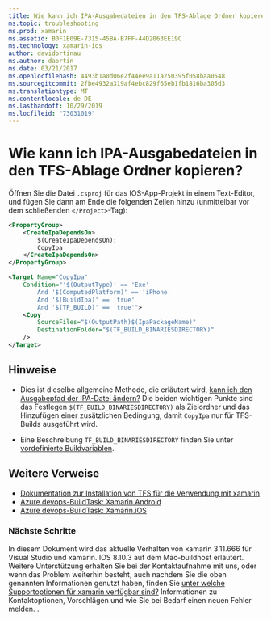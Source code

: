 ```yaml
---
title: Wie kann ich IPA-Ausgabedateien in den TFS-Ablage Ordner kopieren?
ms.topic: troubleshooting
ms.prod: xamarin
ms.assetid: B0F1E09E-7315-45BA-B7FF-44D2063EE19C
ms.technology: xamarin-ios
author: davidortinau
ms.author: daortin
ms.date: 03/21/2017
ms.openlocfilehash: 4493b1a0d06e2f44ee9a11a250395f058baa0548
ms.sourcegitcommit: 2fbe4932a319af4ebc829f65eb1fb1816ba305d3
ms.translationtype: MT
ms.contentlocale: de-DE
ms.lasthandoff: 10/29/2019
ms.locfileid: "73031019"
---
```

# <a name="how-can-i-copy-ipa-output-files-to-the-tfs-drop-folder"></a>Wie kann ich IPA-Ausgabedateien in den TFS-Ablage Ordner kopieren?

Öffnen Sie die Datei `.csproj` für das IOS-App-Projekt in einem Text-Editor, und fügen Sie dann am Ende die folgenden Zeilen hinzu (unmittelbar vor dem schließenden `</Project>`-Tag):

```xml
<PropertyGroup>
    <CreateIpaDependsOn>
        $(CreateIpaDependsOn);
        CopyIpa
    </CreateIpaDependsOn>
</PropertyGroup>

<Target Name="CopyIpa"
    Condition="'$(OutputType)' == 'Exe'
        And '$(ComputedPlatform)' == 'iPhone'
        And '$(BuildIpa)' == 'true'
        And '$(TF_BUILD)' == 'true'">
    <Copy
        SourceFiles="$(OutputPath)$(IpaPackageName)"
        DestinationFolder="$(TF_BUILD_BINARIESDIRECTORY)"
    />
</Target>
```

## <a name="notes"></a>Hinweise

- Dies ist dieselbe allgemeine Methode, die erläutert wird, [kann ich den Ausgabepfad der IPA-Datei ändern?](~/ios/troubleshooting/questions/ipa-output-path.md) Die beiden wichtigen Punkte sind das Festlegen `$(TF_BUILD_BINARIESDIRECTORY)` als Zielordner und das Hinzufügen einer zusätzlichen Bedingung, damit `CopyIpa` nur für TFS-Builds ausgeführt wird.

- Eine Beschreibung `TF_BUILD_BINARIESDIRECTORY` finden Sie unter [vordefinierte Buildvariablen](https://docs.microsoft.com/azure/devops/pipelines/build/variables).

## <a name="additional-references"></a>Weitere Verweise

- [Dokumentation zur Installation von TFS für die Verwendung mit xamarin](https://docs.microsoft.com/azure/devops/repos/tfvc/overview)
- [Azure devops-BuildTask: Xamarin.Android](https://docs.microsoft.com/azure/devops/pipelines/tasks/build/xamarin-android)
- [Azure devops-BuildTask: Xamarin.iOS](https://docs.microsoft.com/azure/devops/pipelines/tasks/build/xamarin-ios)

### <a name="next-steps"></a>Nächste Schritte

In diesem Dokument wird das aktuelle Verhalten von xamarin 3.11.666 für Visual Studio und xamarin. IOS 8.10.3 auf dem Mac-buildhost erläutert. Weitere Unterstützung erhalten Sie bei der Kontaktaufnahme mit uns, oder wenn das Problem weiterhin besteht, auch nachdem Sie die oben genannten Informationen genutzt haben, finden Sie [unter welche Supportoptionen für xamarin verfügbar sind?](~/cross-platform/troubleshooting/support-options.md) Informationen zu Kontaktoptionen, Vorschlägen und wie Sie bei Bedarf einen neuen Fehler melden. .
